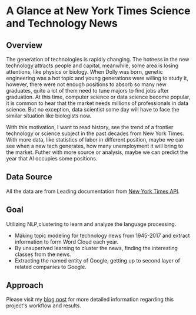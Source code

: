 # A Glance at New York Times Science and Technology News

## **Overview**

The generation of technologies is rapidly changing. The hotness in the new technology attracts people and capital, meanwhile, some area is losing attentions, like physics or biology. When Dolly was born, genetic engineering was a hot topic and young generations were willing to study it, however, there were not enough positions to absorb so many new graduates, quite a lot of them need to tune majors to find jobs after graduation. At this time, computer science or data science become popular, it is common to hear that the market needs millions of professionals in data science. But no exception, data scientist some day will have to face the similar situation like biologists now.

With this motivation, I want to read history, see the trend of a frontier technology or science subject in the past decades from New York Times. With more data, like statistics of labor in different position, maybe we can see when a new tech generates, how many unemployment it will bring to the market. Futher with more source or analysis, maybe we can predict the year that AI occupies some positions. 

## **Data Source**

All the data are from Leading documentation from [New York Times API](https://developer.nytimes.com/).

## **Goal**

Utilizing NLP,clustering to learn and analyze the language processing.
- Making topic modeling for technology news from 1945-2017 and extract information to form Word Cloud each year.
- By unsuperived learning to cluster the news, finding the interesting classes from the news.
- Extracting the named entity of Google, getting up to second layer of related companies to Google. 

## **Approach**

Please visit my [blog post](https://laotianzi.github.io/blog/2017/08/20/Challenge-4-Fletcher/) for more detailed information regarding this project's workflow and results.

